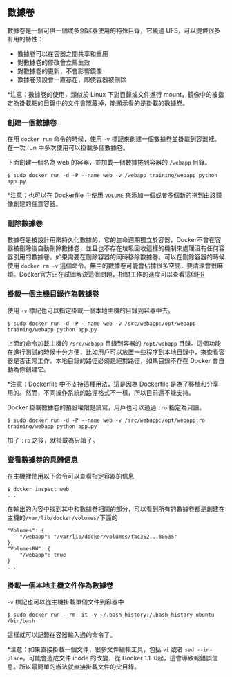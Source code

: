 ## 數據卷
數據卷是一個可供一個或多個容器使用的特殊目錄，它繞過 UFS，可以提供很多有用的特性：
* 數據卷可以在容器之間共享和重用
* 對數據卷的修改會立馬生效
* 對數據卷的更新，不會影響鏡像
* 數據卷預設會一直存在，即使容器被刪除


*注意：數據卷的使用，類似於 Linux 下對目錄或文件進行 mount，鏡像中的被指定為掛載點的目錄中的文件會隱藏掉，能顯示看的是掛載的數據卷。


### 創建一個數據卷
在用 `docker run` 命令的時候，使用 `-v` 標記來創建一個數據卷並掛載到容器裡。在一次 run 中多次使用可以掛載多個數據卷。

下面創建一個名為 web 的容器，並加載一個數據捲到容器的 `/webapp` 目錄。
```
$ sudo docker run -d -P --name web -v /webapp training/webapp python app.py
```
*注意：也可以在 Dockerfile 中使用 `VOLUME` 來添加一個或者多個新的捲到由該鏡像創建的任意容器。

### 刪除數據卷
數據卷是被設計用來持久化數據的，它的生命週期獨立於容器，Docker不會在容器被刪除後自動刪除數據卷，並且也不存在垃圾回收這樣的機制來處理沒有任何容器引用的數據卷。如果需要在刪除容器的同時移除數據卷。可以在刪除容器的時候使用 `docker rm -v` 這個命令。無主的數據卷可能會佔據很多空間，要清理會很麻煩。Docker官方正在試圖解決這個問題，相關工作的進度可以查看這個[PR](https://github.com/docker/docker/pull/8484)

### 掛載一個主機目錄作為數據卷
使用 `-v` 標記也可以指定掛載一個本地主機的目錄到容器中去。
```
$ sudo docker run -d -P --name web -v /src/webapp:/opt/webapp training/webapp python app.py
```
上面的命令加載主機的 `/src/webapp` 目錄到容器的 `/opt/webapp`
目錄。這個功能在進行測試的時候十分方便，比如用戶可以放置一些程序到本地目錄中，來查看容器是否正常工作。本地目錄的路徑必須是絕對路徑，如果目錄不存在 Docker 會自動為你創建它。

*注意：Dockerfile 中不支持這種用法，這是因為 Dockerfile 是為了移植和分享用的。然而，不同操作系統的路徑格式不一樣，所以目前還不能支持。

Docker 掛載數據卷的預設權限是讀寫，用戶也可以通過 `:ro` 指定為只讀。
```
$ sudo docker run -d -P --name web -v /src/webapp:/opt/webapp:ro
training/webapp python app.py
```
加了 `:ro` 之後，就掛載為只讀了。

### 查看數據卷的具體信息

在主機裡使用以下命令可以查看指定容器的信息
```
$ docker inspect web
...
```

在輸出的內容中找到其中和數據卷相關的部分，可以看到所有的數據卷都是創建在主機的`/var/lib/docker/volumes/`下面的
```
"Volumes": {
    "/webapp": "/var/lib/docker/volumes/fac362...80535"
},
"VolumesRW": {
    "/webapp": true
}
...
```

### 掛載一個本地主機文件作為數據卷
`-v` 標記也可以從主機掛載單個文件到容器中
```
$ sudo docker run --rm -it -v ~/.bash_history:/.bash_history ubuntu /bin/bash
```
這樣就可以記錄在容器輸入過的命令了。

*注意：如果直接掛載一個文件，很多文件編輯工具，包括 `vi` 或者 `sed --in-place`，可能會造成文件 inode 的改變，從 Docker 1.1
.0起，這會導致報錯誤信息。所以最簡單的辦法就直接掛載文件的父目錄。
